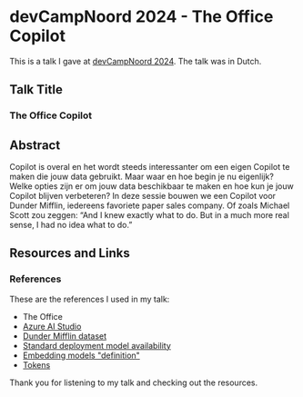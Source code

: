 # devCampNoord 2024 - The Office Copilot

This is a talk I gave at [devCampNoord 2024](https://devnetnoord.nl/#officecopilot). The talk was in Dutch.

## Talk Title

### The Office Copilot

## Abstract

Copilot is overal en het wordt steeds interessanter om een eigen Copilot te maken die jouw data gebruikt. Maar waar en hoe begin je nu eigenlijk? Welke opties zijn er om jouw data beschikbaar te maken en hoe kun je jouw Copilot blijven verbeteren?
In deze sessie bouwen we een Copilot voor Dunder Mifflin, iedereens favoriete paper sales company. Of zoals Michael Scott zou zeggen: “And I knew exactly what to do. But in a much more real sense, I had no idea what to do.”

## Resources and Links

### References

These are the references I used in my talk:

- The Office
- [Azure AI Studio](https://ai.azure.com)
- [Dunder Mifflin dataset](https://github.com/tdmitch/DunderMifflin)
- [Standard deployment model availability](https://learn.microsoft.com/en-us/azure/ai-services/openai/concepts/models#standard-deployment-model-availability)
- [Embedding models "definition"](https://openai.com/blog/new-and-improved-embedding-model#:~:text=Embeddings%20are%20numerical%20representations%20of%20concepts%20converted%20to%20number%20sequences%2C%20which%20make%20it%20easy%20for%20computers%20to%20understand%20the%20relationships%20between%20those%20concepts.)
- [Tokens](https://openai.com/pricing#:~:text=You%20can%20think%20of%20tokens%20as%20pieces%20of%20words%2C%20where%201%2C000%20tokens%20is%20about%20750%20words.)

Thank you for listening to my talk and checking out the resources.
